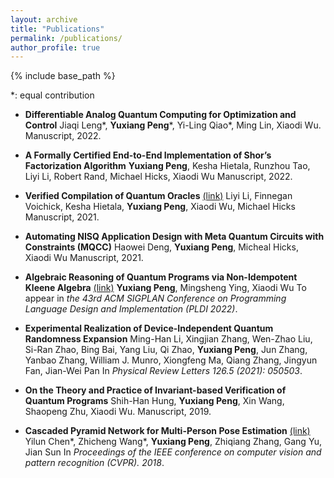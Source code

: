 ```yaml
---
layout: archive
title: "Publications"
permalink: /publications/
author_profile: true
---
```


{% include base_path %}

\*: equal contribution

* **Differentiable Analog Quantum Computing for Optimization and Control**
  Jiaqi Leng\*, **Yuxiang Peng**\*, Yi-Ling Qiao*, Ming Lin, Xiaodi Wu.
	Manuscript, 2022.

* **A Formally Certified End-to-End Implementation of Shor’s Factorization Algorithm**
	**Yuxiang Peng**, Kesha Hietala, Runzhou Tao, Liyi Li, Robert Rand, Michael Hicks, Xiaodi Wu
	Manuscript, 2022.

* **Verified Compilation of Quantum Oracles** [(link)](https://arxiv.org/abs/2112.06700)
  Liyi Li, Finnegan Voichick, Kesha Hietala, **Yuxiang Peng**, Xiaodi Wu, Michael Hicks
	Manuscript, 2021. 

* **Automating NISQ Application Design with Meta Quantum Circuits with Constraints (MQCC)**
  Haowei Deng, **Yuxiang Peng**, Micheal Hicks, Xiaodi Wu
	Manuscript, 2021.

* **Algebraic Reasoning of Quantum Programs via Non-Idempotent Kleene Algebra** [(link)](https://arxiv.org/abs/2110.07018)
  **Yuxiang Peng**, Mingsheng Ying, Xiaodi Wu
	To appear in *the 43rd ACM SIGPLAN Conference on Programming Language Design and Implementation (PLDI 2022)*.

* **Experimental Realization of Device-Independent Quantum Randomness Expansion**
  Ming-Han Li, Xingjian Zhang, Wen-Zhao Liu, Si-Ran Zhao, Bing Bai, Yang Liu, Qi Zhao, **Yuxiang Peng**, Jun Zhang, Yanbao Zhang, William J. Munro, Xiongfeng Ma, Qiang Zhang, Jingyun Fan, Jian-Wei Pan
	In *Physical Review Letters 126.5 (2021): 050503*.

* **On the Theory and Practice of Invariant-based Verification of Quantum Programs**
  Shih-Han Hung, **Yuxiang Peng**, Xin Wang, Shaopeng Zhu, Xiaodi Wu.
	Manuscript, 2019.

* **Cascaded Pyramid Network for Multi-Person Pose Estimation** [(link)](https://openaccess.thecvf.com/content_cvpr_2018/papers/Chen_Cascaded_Pyramid_Network_CVPR_2018_paper.pdf)
  Yilun Chen\*, Zhicheng Wang\*, **Yuxiang Peng**, Zhiqiang Zhang, Gang Yu, Jian Sun
	In *Proceedings of the IEEE conference on computer vision and pattern recognition (CVPR). 2018*.